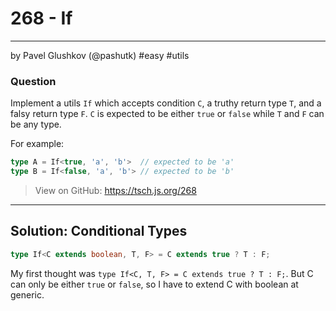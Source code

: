 # 268 - If
-------
by Pavel Glushkov (@pashutk) #easy #utils

### Question

Implement a utils `If` which accepts condition `C`, a truthy return type `T`, and a falsy return type `F`. `C` is expected to be either `true` or `false` while `T` and `F` can be any type.

For example:

```ts
type A = If<true, 'a', 'b'>  // expected to be 'a'
type B = If<false, 'a', 'b'> // expected to be 'b'
```

> View on GitHub: https://tsch.js.org/268

---

## Solution: Conditional Types

```ts
type If<C extends boolean, T, F> = C extends true ? T : F;
```

My first thought was `type If<C, T, F> = C extends true ? T : F;`.
But C can only be either `true` or `false`, so I have to extend C with boolean at generic.

